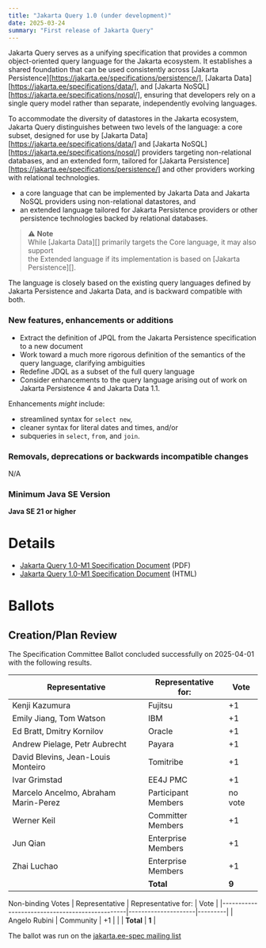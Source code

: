 ```yaml
---
title: "Jakarta Query 1.0 (under development)"
date: 2025-03-24
summary: "First release of Jakarta Query"
---
```


Jakarta Query serves as a unifying specification that provides a common object-oriented query language for the Jakarta ecosystem. It establishes a shared foundation that can be used consistently across [Jakarta Persistence][https://jakarta.ee/specifications/persistence/], [Jakarta Data][https://jakarta.ee/specifications/data/], and [Jakarta NoSQL][https://jakarta.ee/specifications/nosql/], ensuring that developers rely on a single query model rather than separate, independently evolving languages.

To accommodate the diversity of datastores in the Jakarta ecosystem, Jakarta Query distinguishes between two levels of the language: a core subset, designed for use by [Jakarta Data][https://jakarta.ee/specifications/data/] and [Jakarta NoSQL][https://jakarta.ee/specifications/nosql/] providers targeting non-relational databases, and an extended form, tailored for [Jakarta Persistence][https://jakarta.ee/specifications/persistence/] and other providers working with relational technologies.

- a core language that can be implemented by Jakarta Data and Jakarta NoSQL 
  providers using non-relational datastores, and 
- an extended language tailored for Jakarta Persistence providers or other 
  persistence technologies backed by relational databases.


> ⚠️ **Note**  
> While [Jakarta Data][] primarily targets the Core language, it may also support  
> the Extended language if its implementation is based on [Jakarta Persistence][].

The language is closely based on the existing query languages defined by
Jakarta Persistence and Jakarta Data, and is backward compatible with both.


### New features, enhancements or additions

* Extract the definition of JPQL from the Jakarta Persistence specification to a new document
* Work toward a much more rigorous definition of the semantics of the query language, clarifying ambiguities 
* Redefine JDQL as a subset of the full query language
* Consider enhancements to the query language arising out of work on Jakarta Persistence 4 and Jakarta Data 1.1. 

Enhancements _might_ include:

- streamlined syntax for `select new`,
- cleaner syntax for literal dates and times, and/or
- subqueries in `select`, `from`, and `join`.

### Removals, deprecations or backwards incompatible changes

N/A

### Minimum Java SE Version

**Java SE 21 or higher**

# Details

* [Jakarta Query 1.0-M1 Specification Document](./jakarta-query-1.0-M1.pdf) (PDF)
* [Jakarta Query 1.0-M1 Specification Document](./jakarta-query-1.0-M1.html) (HTML)

# Ballots

## Creation/Plan Review

The Specification Committee Ballot concluded successfully on 2025-04-01 with the following results.

| Representative                                 | Representative for: |  Vote   |
|------------------------------------------------|---------------------|---------|
| Kenji Kazumura                                 | Fujitsu             |   +1    |
| Emily Jiang, Tom Watson                        | IBM                 |   +1    |
| Ed Bratt, Dmitry Kornilov                      | Oracle              |   +1    |
| Andrew Pielage, Petr Aubrecht                  | Payara              |   +1    |
| David Blevins, Jean-Louis Monteiro             | Tomitribe           |   +1    |
| Ivar Grimstad                                  | EE4J PMC            |   +1    |
| Marcelo Ancelmo, Abraham Marin-Perez           | Participant Members | no vote |
| Werner Keil                                    | Committer Members   |   +1    |
| Jun Qian                                       | Enterprise Members  |   +1    |
| Zhai Luchao                                    | Enterprise Members  |   +1    |
|                                                | **Total**           |  **9**  |

Non-binding Votes
| Representative                                 | Representative for: |  Vote   |
|------------------------------------------------|---------------------|---------|
| Angelo Rubini                                  | Community           |   +1    |
|                                                | **Total**           |  **1**  |

The ballot was run on the [jakarta.ee-spec mailing list](https://www.eclipse.org/lists/jakarta.ee-spec/msg03732.html)
